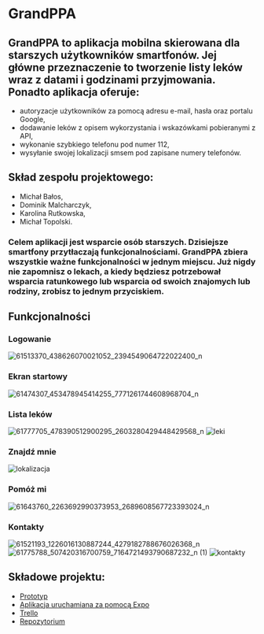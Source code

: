 # GrandPPA

## GrandPPA to aplikacja mobilna skierowana dla starszych użytkowników smartfonów. Jej główne przeznaczenie to tworzenie listy leków wraz z datami i godzinami przyjmowania. Ponadto aplikacja oferuje:
* autoryzacje użytkowników za pomocą adresu e-mail, hasła oraz portalu Google,
* dodawanie leków z opisem wykorzystania i wskazówkami pobieranymi z API,
* wykonanie szybkiego telefonu pod numer 112,
* wysyłanie swojej lokalizacji smsem pod zapisane numery telefonów.

## Skład zespołu projektowego:
* Michał Bałos,
* Dominik Malcharczyk,
* Karolina Rutkowska,
* Michał Topolski.

### Celem aplikacji jest wsparcie osób starszych. Dzisiejsze smartfony przytłaczają funkcjonalnościami. GrandPPA zbiera wszystkie ważne funkcjonalności w jednym miejscu. Już nigdy nie zapomnisz o lekach, a kiedy będziesz potrzebował wsparcia ratunkowego lub wsparcia od swoich znajomych lub rodziny, zrobisz to jednym przyciskiem.

## Funkcjonalności

### Logowanie
![61513370_438626070021052_2394549064722022400_n](https://user-images.githubusercontent.com/28458783/58748292-9a39d700-8476-11e9-9ce7-5eb36938c387.jpg)

### Ekran startowy
![61474307_453478945414255_7771261744608968704_n](https://user-images.githubusercontent.com/28458783/58748290-90b06f00-8476-11e9-8e35-fc8210b58235.jpg)


### Lista leków
![61777705_478390512900295_2603280429448429568_n](https://user-images.githubusercontent.com/28458783/58748300-b76ea580-8476-11e9-9661-3380eac82962.jpg)
![leki](https://user-images.githubusercontent.com/28458783/58749610-62d42600-8488-11e9-97af-45bd861ef837.jpg)



### Znajdź mnie
![lokalizacja](https://user-images.githubusercontent.com/28458783/58749608-5b148180-8488-11e9-9d67-936b8133e88a.jpg)

  
### Pomóż mi
![61643760_2263692990373953_2689608567723393024_n](https://user-images.githubusercontent.com/28458783/58748295-a887f300-8476-11e9-8f80-fd4da8e91684.jpg)

### Kontakty
![61521193_1226016130887244_4279182788676026368_n](https://user-images.githubusercontent.com/28458783/58748294-a160e500-8476-11e9-9358-2d2f2821e4e7.jpg)
![61775788_507420316700759_7164721493790687232_n (1)](https://user-images.githubusercontent.com/28458783/58748297-af166a80-8476-11e9-9c0f-addfdf165f34.jpg)
![kontakty](https://user-images.githubusercontent.com/28458783/58749607-5354dd00-8488-11e9-9efa-ced94cf41e9b.jpg)

  
## Składowe projektu:
* [Prototyp](https://xd.adobe.com/view/8d14de2d-d99a-4df1-7e19-480e54e52a29-fb25/?fullscreen)
* [Aplikacja uruchamiana za pomocą Expo](https://expo.io/)
* [Trello](https://trello.com/b/RP8mRNb0)
* [Repozytorium](http://www.github.com/JosephSodomized/GrandPPA)
